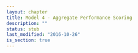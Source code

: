 ```yaml
---
layout: chapter
title: Model 4 - Aggregate Performance Scoring
description: ""
status: stub
last_modified: "2016-10-26"
is_section: true
---
```

